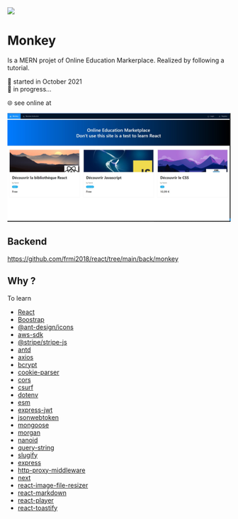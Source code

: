 <img src="https://user-images.githubusercontent.com/77573497/141653764-00ca32cb-64c0-4911-93f6-06cda302d3fc.jpg"  width="100" height=auto>

# Monkey

Is a MERN projet of Online Education Markerplace.
Realized by following a tutorial. 

📅 started in October 2021  
🚧 in progress...

🌐 see online at 

<img src="https://github.com/frmi2018/react/blob/main/front/monkey/monkey1.jpg" width="640" height=auto>

## Backend

https://github.com/frmi2018/react/tree/main/back/monkey

## Why ?

To learn

- [React](https://fr.reactjs.org/)
- [Boostrap](https://getbootstrap.com/)
- [@ant-design/icons](https://www.npmjs.com/package/@ant-design/icons)
- [aws-sdk](https://www.npmjs.com/package/aws-sdk)
- [@stripe/stripe-js](https://www.npmjs.com/package/@stripe/stripe-js)
- [antd](https://www.npmjs.com/package/antd)
- [axios](https://www.npmjs.com/package/axios)
- [bcrypt](https://www.npmjs.com/package/bcrypt)
- [cookie-parser](https://www.npmjs.com/package/cookie-parser)
- [cors](https://www.npmjs.com/package/cors)
- [csurf](https://www.npmjs.com/package/csurf)
- [dotenv](https://www.npmjs.com/package/dotenv)
- [esm](https://www.npmjs.com/package/esm)
- [express-jwt](https://www.npmjs.com/package/express-jwt)
- [jsonwebtoken](https://www.npmjs.com/package/jsonwebtoken)
- [mongoose](https://www.npmjs.com/package/mongoose)
- [morgan](https://www.npmjs.com/package/morgan)
- [nanoid](https://www.npmjs.com/package/nanoid)
- [query-string](https://www.npmjs.com/package/query-string)
- [slugify](https://www.npmjs.com/package/slugify)
- [express](https://www.npmjs.com/package/express)
- [http-proxy-middleware](https://www.npmjs.com/package/http-proxy-middleware)
- [next](https://www.npmjs.com/package/next)
- [react-image-file-resizer](https://www.npmjs.com/package/react-image-file-resizer)
- [react-markdown](https://www.npmjs.com/search?q=react-markdown)
- [react-player](https://www.npmjs.com/package/react-player)
- [react-toastify](https://www.npmjs.com/package/react-toastify)
